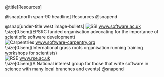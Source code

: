 @title[Resources]

@snap[north span-90 headline]
Resources
@snapend

@snap[under-title west image-bullets]
![SSI](https://www.software.ac.uk/themes/ssi/images/ssi_logo_with_name-small2.png) www.software.ac.uk<br>
\size[0.5em](EPSRC funded organisation advocating for the importance of scientipfic software development)<br>
![Carpentries](https://software-carpentry.org/assets/img/logo-white.svg) www.software-carpentry.org<br>
\size[0.5em](International grass roots organisation running training workshops for scientists)<br>
![RSE](https://i1.wp.com/rse.ac.uk/wp-content/uploads/2017/01/cropped-UKRSE_website_logo.png?fit=441%2C550&ssl=1)
 www.rse.ac.uk<br>
\size[0.5em](A National interest group for those that write software in science with many local branches and events)
@snapend
